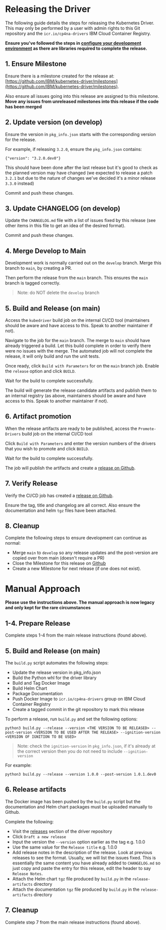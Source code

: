 # Releasing the Driver

The following guide details the steps for releasing the Kubernetes Driver. This may only be performed by a user with admin rights to this Git repository and the `icr.io/cp4na-drivers` IBM Cloud Container Registry.

**Ensure you've followed the steps in [configure your development environment](dev-env.md) as there are libraries required to complete the release.**

## 1. Ensure Milestone

Ensure there is a milestone created for the release at: [https://github.com/IBM/kubernetes-driver/milestones](https://github.com/IBM/kubernetes-driver/milestones).

Also ensure all issues going into this release are assigned to this milestone. **Move any issues from unreleased milestones into this release if the code has been merged**

## 2. Update version (on develop)

Ensure the version in `pkg_info.json` starts with the corresponding version for the release.

For example, if releasing `3.2.0`, ensure the `pkg_info.json` contains:

```
{"version": "3.2.0.dev0"}
```

This should have been done after the last release but it's good to check as the planned version may have changed (we expected to release a patch `3.2.1` but due to the nature of changes we've decided it's a minor release `3.3.0` instead)

Commit and push these changes.

## 3. Update CHANGELOG (on develop)

Update the `CHANGELOG.md` file with a list of issues fixed by this release (see other items in this file to get an idea of the desired format).

Commit and push these changes.

## 4. Merge Develop to Main

Development work is normally carried out on the `develop` branch. Merge this branch to `main`, by creating a PR.

Then perform the release from the `main` branch. This ensures the `main` branch is tagged correctly. 

> Note: do NOT delete the `develop` branch

## 5. Build and Release (on main)

Access the `kubedriver` build job on the internal CI/CD tool (maintainers should be aware and have access to this. Speak to another maintainer if not).

Navigate to the job for the `main` branch. The merge to `main` should have already triggered a build. Let this build complete in order to verify there were no issues with the merge. The automated job will not complete the release, it will only build and run the unit tests.

Once ready, click `Build with Parameters` for on the `main` branch job. Enable the `release` option and click `BUILD`.

Wait for the build to complete successfully.

The build will generate the release candidate artifacts and publish them to an internal registry (as above, maintainers should be aware and have access to this. Speak to another maintainer if not).

## 6. Artifact promotion

When the release artifacts are ready to be published, access the `Promote-Drivers` build job on the internal CI/CD tool

Click `Build with Parameters` and enter the version numbers of the drivers that you wish to promote and click `BUILD`.

Wait for the build to complete successfully.

The job will publish the artifacts and create a [release on Github](https://github.com/IBM/kubernetes-driver/releases).

## 7. Verify Release

Verify the CI/CD job has created a [release on Github](https://github.com/IBM/kubernetes-driver/releases).

Ensure the tag, title and changelog are all correct. Also ensure the documentation and helm `tgz` files have been attached.

## 8. Cleanup

Complete the following steps to ensure development can continue as normal:

- Merge `main` to `develop` so any release updates and the post-version are copied over from main (doesn't require a PR)
- Close the Milestone for this release on [Github](https://github.com/IBM/kubernetes-driver/milestones)
- Create a new Milestone for next release (if one does not exist).

# Manual Approach

**Please use the instructions above. The manual approach is now legacy and only kept for the rare circumstances**

## 1-4. Prepare Release

Complete steps 1-4 from the main release instructions (found above).

## 5. Build and Release (on main)

The `build.py` script automates the following steps: 

- Update the release version in pkg_info.json
- Build the Python whl for the driver library
- Build and Tag Docker Image
- Build Helm Chart
- Package Documentation
- Push Docker Image to `icr.io/cp4na-drivers` group on IBM Cloud Container Registry
- Create a tagged commit in the git repository to mark this release

To perform a release, run `build.py` and set the following options:

```
python3 build.py --release --version <THE VERSION TO BE RELEASED> --post-version <VERSION TO BE USED AFTER THE RELEASE> --ignition-version <VERSION OF IGNITION TO BE USED>
```

> Note: check the `ignition-version` in `pkg_info.json`, if it's already at the correct version then you do not need to include `--ignition-version`

For example:
```
python3 build.py --release --version 1.0.0 --post-version 1.0.1.dev0
```

## 6. Release artifacts

The Docker image has been pushed by the `build.py` script but the documentation and Helm chart packages must be uploaded manually to Github.

Complete the following:

- Visit the [releases](https://github.com/IBM/kubernetes-driver/releases) section of the driver repository
- Click `Draft a new release`
- Input the version the `--version` option earlier as the tag e.g. 1.0.0
- Use the same value for the `Release title` e.g. 1.0.0
- Add release notes in the description of the release. Look at previous releases to see the format. Usually, we will list the issues fixed. This is essentially the same content you have already added to `CHANGELOG.md` so just copy and paste the entry for this release, edit the header to say `Release Notes`.
- Attach the Helm chart `tgz` file produced by `build.py` in the `release-artifacts` directory
- Attach the documentation `tgz` file produced by `build.py` in the `release-artifacts` directory

## 7. Cleanup

Complete step 7 from the main release instructions (found above).
